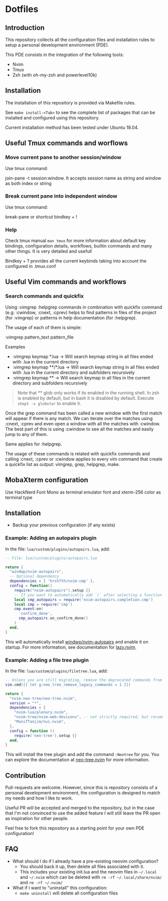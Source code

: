 # Dotfiles

## Introduction

This repository collects all the configuration files and installation rules to setup a personal development
environment (PDE).

This PDE consists in the integration of the following tools:
- Nvim
- Tmux
- Zsh (with oh-my-zsh and powerlevel10k)

## Installation

The installation of this repository is provided via Makefile rules.

See `make install-<Tab>` to see the complete list of packages that can be installed and configured using this
repository.

Current installation method has been tested under Ubuntu 18.04.

## Useful Tmux commands and worflows

### Move current pane to another session/window

Use tmux command:

join-pane -t session:window. It accepts session name as string and window as both index or string

### Break current pane into independent window

Use tmux command:

break-pane or shortcut bindkey + !

### Help

Check tmux manual `man tmux` for more information about default key bindings, configuration details, workflows,
builtin commands and many other things. It is very detailed and usefull

Bindkey + ? provides all the current keybinds taking into account the configured in .tmux.conf

## Useful Vim commands and workflows

### Search commands and quickfix

Using :vimgrep :helpgrep commands in combination with quickfix command (e.g: :cwindow, :cnext, :cprev) helps to find
patterns in files of the project (for :vimgrep) or patterns in help documentation (for :helpgrep).

The usage of each of them is simple:

:vimgrep pattern_text pattern_file

Examples

- :vimgrep keymap *.lua -> Will search keymap string in all files ended with .lua in the current directory
- :vimgrep keymap **/*.lua -> Will search keymap string in all files ended with .lua in the current directory and  subfolders recursively
- :vimgrep keymap ** -> Will search keymap in all files in the current directory and subfolders recursively

> Note that ** glob only works if its enabled in the running shell. In zsh is enabled by default, but in bash it is
> disabled by default. Execute `shopt -s globstar` to enable it.

Once the grep command has been called a new window with the first match will appear if there is any match. We can
iterate over the matches using :cnext, :cprev and even open a window with all the matches with :cwindow. The best part
of this is using :cwindow to see all the matches and easily jump to any of them.

Same applies for :helpgrep.

The usage of these commands is related with quickfix commands and calling :cnext, :cprev or :cwindow applies to every
vim command that create a quickfix list as output: vimgrep, grep, helpgrep, make.

## MobaXterm configuration

Use HackNerd Font Mono as terminal emulator font and xterm-256 color as terminal type

## Installation

* Backup your previous configuration (if any exists)

### Example: Adding an autopairs plugin

In the file: `lua/custom/plugins/autopairs.lua`, add:

```lua
-- File: lua/custom/plugins/autopairs.lua

return {
  "windwp/nvim-autopairs",
  -- Optional dependency
  dependencies = { 'hrsh7th/nvim-cmp' },
  config = function()
    require("nvim-autopairs").setup {}
    -- If you want to automatically add `(` after selecting a function or method
    local cmp_autopairs = require('nvim-autopairs.completion.cmp')
    local cmp = require('cmp')
    cmp.event:on(
      'confirm_done',
      cmp_autopairs.on_confirm_done()
    )
  end,
}
```


This will automatically install [windwp/nvim-autopairs](https://github.com/windwp/nvim-autopairs) and enable it on startup. For more information, see documentation for [lazy.nvim](https://github.com/folke/lazy.nvim).

### Example: Adding a file tree plugin

In the file: `lua/custom/plugins/filetree.lua`, add:

```lua
-- Unless you are still migrating, remove the deprecated commands from v1.x
vim.cmd([[ let g:neo_tree_remove_legacy_commands = 1 ]])

return {
  "nvim-neo-tree/neo-tree.nvim",
  version = "*",
  dependencies = {
    "nvim-lua/plenary.nvim",
    "nvim-tree/nvim-web-devicons", -- not strictly required, but recommended
    "MunifTanjim/nui.nvim",
  },
  config = function ()
    require('neo-tree').setup {}
  end,
}
```

This will install the tree plugin and add the command `:Neotree` for you. You can explore the documentation at [neo-tree.nvim](https://github.com/nvim-neo-tree/neo-tree.nvim) for more information.

## Contribution

Pull-requests are welcome. However, since this is repository consists of a personal development environment, the
configuration is designed to match my needs and how I like to work.

Useful PR will be accepted and merged to the repository, but in the case that I'm not convinced to use the added
feature I will still leave the PR open as inspiration for other people.

Feel free to fork this repository as a starting point for your own PDE configuration!

## FAQ

* What should I do if I already have a pre-existing neovim configuration?
  * You should back it up, then delete all files associated with it.
  * This includes your existing init.lua and the neovim files in `~/.local` and `~/.nvim`  which can be deleted with
    `rm -rf ~/.local/share/nvim/` and `rm -rf ~/.nvim/`
* What if I want to "uninstall" this configuration:
  * `make uninstall` will delete all configuration files

